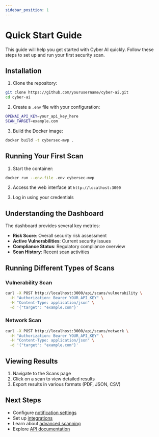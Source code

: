 ```yaml
---
sidebar_position: 1
---
```


# Quick Start Guide

This guide will help you get started with Cyber AI quickly. Follow these steps to set up and run your first security scan.

## Installation

1. Clone the repository:
```bash
git clone https://github.com/yourusername/cyber-ai.git
cd cyber-ai
```

2. Create a `.env` file with your configuration:
```bash
OPENAI_API_KEY=your_api_key_here
SCAN_TARGET=example.com
```

3. Build the Docker image:
```bash
docker build -t cybersec-mvp .
```

## Running Your First Scan

1. Start the container:
```bash
docker run --env-file .env cybersec-mvp
```

2. Access the web interface at `http://localhost:3000`

3. Log in using your credentials

## Understanding the Dashboard

The dashboard provides several key metrics:

- **Risk Score**: Overall security risk assessment
- **Active Vulnerabilities**: Current security issues
- **Compliance Status**: Regulatory compliance overview
- **Scan History**: Recent scan activities

## Running Different Types of Scans

### Vulnerability Scan
```bash
curl -X POST http://localhost:3000/api/scans/vulnerability \
  -H "Authorization: Bearer YOUR_API_KEY" \
  -H "Content-Type: application/json" \
  -d '{"target": "example.com"}'
```

### Network Scan
```bash
curl -X POST http://localhost:3000/api/scans/network \
  -H "Authorization: Bearer YOUR_API_KEY" \
  -H "Content-Type: application/json" \
  -d '{"target": "example.com"}'
```

## Viewing Results

1. Navigate to the Scans page
2. Click on a scan to view detailed results
3. Export results in various formats (PDF, JSON, CSV)

## Next Steps

- Configure [notification settings](../features/notifications)
- Set up [integrations](../features/integrations)
- Learn about [advanced scanning](../features/advanced-scanning)
- Explore [API documentation](../api/overview) 